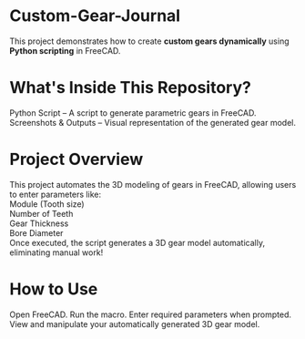 # Custom-Gear-Journal
 This project demonstrates how to create **custom gears dynamically** using **Python scripting** in FreeCAD.  

# What's Inside This Repository?  
Python Script – A script to generate parametric gears in FreeCAD.  
Screenshots & Outputs – Visual representation of the generated gear model.  
 
# Project Overview  
This project automates the 3D modeling of gears in FreeCAD, allowing users to enter parameters like:  
Module (Tooth size)  
Number of Teeth  
Gear Thickness  
Bore Diameter  
Once executed, the script generates a 3D gear model automatically, eliminating manual work!  

# How to Use
Open FreeCAD.
Run the macro.
Enter required parameters when prompted.
View and manipulate your automatically generated 3D gear model.

